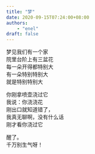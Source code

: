 ```yaml
---
title: "梦"
date: 2020-09-15T07:24:00+08:00
authors:
    - "enel"
draft: false
---
```

梦见我们有一个家\
院里台阶上有三盆花\
每一朵开得都特别大\
有一朵特别特别大\
就是特别特别大

你刚拿喷壶浇过它\
我说：你浇浇花\
刚出口就知道错了，\
我真无聊啊，没有什么话\
刚才看你浇过它

醒了。\
千万别生气呀！

